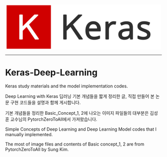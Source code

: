 <p align="center">
  <img src="./img/logo.png" width=500>
</p>
<hr>

# Keras-Deep-Learning
Keras study materials and the model implementation codes.

Deep Learning with Keras
딥러닝 기본 개념들을 짧게 정리한 글, 직접 만들어 본 논문 구현 코드들을 설명과 함께 게시합니다.

기본 개념들을 정리한 Basic_Concept_1, 2에 나오는 이미지 파일들의 대부분은 김성훈 교수님의 PytorchZeroToAll에서 가져왔습니다.

Simple Concepts of Deep Learning and Deep Learning Model codes that I manually implemented.

The most of image files and contents of Basic concept_1, 2 are from PytorchZeroToAll by Sung Kim.
